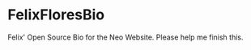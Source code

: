 FelixFloresBio
==============

Felix' Open Source Bio for the Neo Website. Please help me finish this.